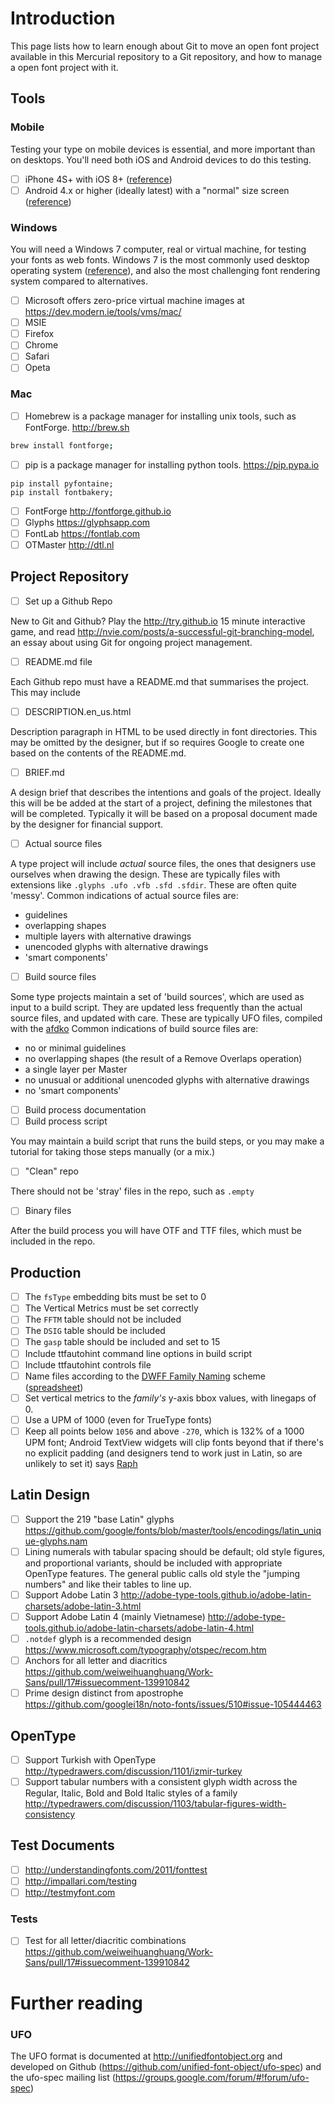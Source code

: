 # Introduction

This page lists how to learn enough about Git to move an open font project available in this Mercurial repository to a Git repository, and how to manage a open font project with it.

## Tools

### Mobile

Testing your type on mobile devices is essential, and more important than on desktops.
You'll need both iOS and Android devices to do this testing.

- [ ] iPhone 4S+ with iOS 8+ ([reference](https://david-smith.org/iosversionstats/))
- [ ] Android 4.x or higher (ideally latest) with a "normal" size screen ([reference](https://developer.android.com/about/dashboards/index.html))

### Windows

You will need a Windows 7 computer, real or virtual machine, for testing your fonts as web fonts.
Windows 7 is the most commonly used desktop operating system ([reference](https://en.wikipedia.org/wiki/Usage_share_of_operating_systems)), and also the most challenging font rendering system compared to alternatives.

- [ ] Microsoft offers zero-price virtual machine images at https://dev.modern.ie/tools/vms/mac/
- [ ] MSIE
- [ ] Firefox
- [ ] Chrome
- [ ] Safari
- [ ] Opeta

### Mac

- [ ] Homebrew is a package manager for installing unix tools, such as FontForge. http://brew.sh
```sh
brew install fontforge;
```

- [ ] pip is a package manager for installing python tools. https://pip.pypa.io
```
pip install pyfontaine;
pip install fontbakery;
```

- [ ] FontForge http://fontforge.github.io
- [ ] Glyphs https://glyphsapp.com
- [ ] FontLab https://fontlab.com
- [ ] OTMaster http://dtl.nl

## Project Repository

- [ ] Set up a Github Repo

New to Git and Github? Play the http://try.github.io 15 minute interactive game, and read http://nvie.com/posts/a-successful-git-branching-model, an essay about using Git for ongoing project management.

- [ ] README.md file

Each Github repo must have a README.md that summarises the project. This may include

- [ ] DESCRIPTION.en_us.html

Description paragraph in HTML to be used directly in font directories. 
This may be omitted by the designer, but if so requires Google to create one based on the contents of the README.md.

- [ ] BRIEF.md

A design brief that describes the intentions and goals of the project. 
Ideally this will be be added at the start of a project, defining the milestones that will be completed.
Typically it will be based on a proposal document made by the designer for financial support.

- [ ] Actual source files

A type project will include _actual_ source files, the ones that designers use ourselves when drawing the design. 
These are typically files with extensions like `.glyphs .ufo .vfb .sfd .sfdir`.
These are often quite 'messy'. 
Common indications of actual source files are:

- guidelines
- overlapping shapes
- multiple layers with alternative drawings
- unencoded glyphs with alternative drawings
- 'smart components'

- [ ] Build source files

Some type projects maintain a set of 'build sources', which are used as input to a build script. 
They are updated less frequently than the actual source files, and updated with care. 
These are typically UFO files, compiled with the [afdko](https://github.com/adobe-type-tools/afdko)
Common indications of build source files are:

- no or minimal guidelines
- no overlapping shapes (the result of a Remove Overlaps operation)
- a single layer per Master
- no unusual or additional unencoded glyphs with alternative drawings
- no 'smart components'

- [ ] Build process documentation
- [ ] Build process script

You may maintain a build script that runs the build steps, or you may make a tutorial for taking those steps manually (or a mix.)

- [ ] "Clean" repo

There should not be 'stray' files in the repo, such as `.empty` 

- [ ] Binary files
 
After the build process you will have OTF and TTF files, which must be included in the repo.

## Production

- [ ] The `fsType` embedding bits must be set to 0
- [ ] The Vertical Metrics must be set correctly
- [ ] The `FFTM` table should not be included
- [ ] The `DSIG` table should be included
- [ ] The `gasp` table should be included and set to 15
- [ ] Include ttfautohint command line options in build script
- [ ] Include ttfautohint controls file
- [ ] Name files according to the [DWFF Family Naming](http://designwithfontforge.com/en-US/Font_Info_&_Metadata.html) scheme ([spreadsheet](https://docs.google.com/spreadsheets/d/1ckHigO7kRxbm9ZGVQwJ6QJG_HjV_l_IRWJ_xeWnTSBg/edit#gid=0))
- [ ] Set vertical metrics to the _family's_ y-axis bbox values, with linegaps of 0. 
- [ ] Use a UPM of 1000 (even for TrueType fonts)
- [ ] Keep all points below `1056` and above `-270`, which is 132% of a 1000 UPM font; Android TextView widgets will clip fonts beyond that if there's no explicit padding (and designers tend to work just in Latin, so are unlikely to set it) says [Raph](https://groups.google.com/d/msg/googlefonts-discuss/qIPdk9Y7YUY/Eu21xtm0YrsJ)

## Latin Design

- [ ] Support the 219 "base Latin" glyphs https://github.com/google/fonts/blob/master/tools/encodings/latin_unique-glyphs.nam
- [ ] Lining numerals with tabular spacing should be default; old style figures, and proportional variants, should be included with appropriate OpenType features. 
The general public calls old style the "jumping numbers" and like their tables to line up.
- [ ] Support Adobe Latin 3 http://adobe-type-tools.github.io/adobe-latin-charsets/adobe-latin-3.html
- [ ] Support Adobe Latin 4 (mainly Vietnamese) http://adobe-type-tools.github.io/adobe-latin-charsets/adobe-latin-4.html
- [ ] `.notdef` glyph is a recommended design https://www.microsoft.com/typography/otspec/recom.htm
- [ ] Anchors for all letter and diacritics https://github.com/weiweihuanghuang/Work-Sans/pull/17#issuecomment-139910842
- [ ] Prime design distinct from apostrophe https://github.com/googlei18n/noto-fonts/issues/510#issue-105444463

## OpenType

- [ ] Support Turkish with OpenType http://typedrawers.com/discussion/1101/izmir-turkey
- [ ] Support tabular numbers with a consistent glyph width across the Regular, Italic, Bold and Bold Italic styles of a family http://typedrawers.com/discussion/1103/tabular-figures-width-consistency

## Test Documents

- [ ] http://understandingfonts.com/2011/fonttest
- [ ] http://impallari.com/testing
- [ ] http://testmyfont.com

### Tests

- [ ] Test for all letter/diacritic combinations https://github.com/weiweihuanghuang/Work-Sans/pull/17#issuecomment-139910842

# Further reading

### UFO

The UFO format is documented at http://unifiedfontobject.org and developed on Github (https://github.com/unified-font-object/ufo-spec) and the ufo-spec mailing list (https://groups.google.com/forum/#!forum/ufo-spec)
